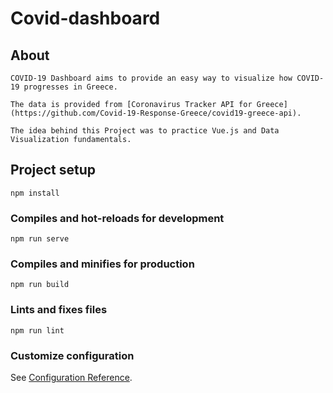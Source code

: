 # Covid-dashboard

## About

```
COVID-19 Dashboard aims to provide an easy way to visualize how COVID-19 progresses in Greece.

The data is provided from [Coronavirus Tracker API for Greece](https://github.com/Covid-19-Response-Greece/covid19-greece-api).

The idea behind this Project was to practice Vue.js and Data Visualization fundamentals.
```

## Project setup

```
npm install
```

### Compiles and hot-reloads for development

```
npm run serve
```

### Compiles and minifies for production

```
npm run build
```

### Lints and fixes files

```
npm run lint
```

### Customize configuration

See [Configuration Reference](https://cli.vuejs.org/config/).
